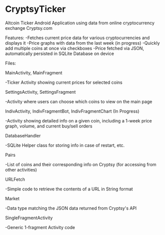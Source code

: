 CryptsyTicker
=============

Altcoin Ticker Android Application using data from online cryptocurrency exchange Cryptsy.com

Features:
-Fetches current price data for various cryptocurrencies and displays it
-Price graphs with data from the last week (in progress)
-Quickly add multiple coins at once via checkboxes
-Price fetched via JSON, automatically persisted in SQLite Database on device

Files:

MainActivity, MainFragment

-Ticker Activity showing current prices for selected coins

SettingsActivity, SettingsFragment

-Activity where users can choose which coins to view on the main page

IndivActivity, IndivFragmentBot, IndivFragmentChart (In Progress)

-Activity showing detailed info on a given coin, including a 1-week price graph, volume, and current buy/sell orders

DatabaseHandler

-SQLite Helper class for storing info in case of restart, etc.

Pairs

-List of coins and their corresponding info on Cryptsy (for accessing from other activities)

URLFetch

-Simple code to retrieve the contents of a URL in String format

Market

-Data type matching the JSON data returned from Cryptsy's API

SingleFragmentActivity

-Generic 1-fragment Activity code





